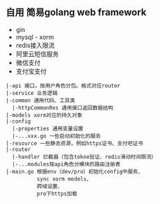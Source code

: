 ## 自用 简易golang web framework

- gin 
- mysql - xorm 
- redis接入限流 
- 阿里云短信服务 
- 微信支付 
- 支付宝支付

```$xslt
|-api 接口，按用户角色分包。格式对应router
|-service 业务逻辑
|-common 通用代码、工具类
  |-httpCommonRes 通用接口返回数据结构
|-models xorm对应的持久对象
|-config 
  |-properties 通用变量设置
  |-...xxx.go 一些启动初始化的服务
|-resource 一些静态资源，例如https证书、支付吧证书
|-router
  |-handler 拦截器（包含tokne验证、redis滑动时间限流）
  |-...modules按api角色分模块的路由注册表
|-main.go 根据env（dev/pro）初始化config中服务、
          sync xorm models、
          跨域设置、
          pro下https加载
```

